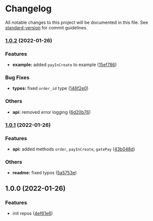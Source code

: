 # Changelog

All notable changes to this project will be documented in this file. See [standard-version](https://github.com/conventional-changelog/standard-version) for commit guidelines.

### [1.0.2](https://github.com/xTCry/node-swiftpay-api/compare/v1.0.1...v1.0.2) (2022-01-26)


### Features

* **example:** added `payInCreate` to example ([15ef786](https://github.com/xTCry/node-swiftpay-api/commit/15ef78651184ea3352e944f2faa3a48d70430855))


### Bug Fixes

* **types:** fixed `order_id` type ([146f2e0](https://github.com/xTCry/node-swiftpay-api/commit/146f2e0c8a825590a714319d3044b40a792ac900))


### Others

* **api:** removed error logging ([6d20b76](https://github.com/xTCry/node-swiftpay-api/commit/6d20b763f19757b828550dc91ac9c0ebad43f45b))

### [1.0.1](https://github.com/xTCry/node-swiftpay-api/compare/v1.0.0...v1.0.1) (2022-01-26)


### Features

* **api:** added methods `order`, `payInCreate`, `gatePay` ([43b048d](https://github.com/xTCry/node-swiftpay-api/commit/43b048db8619db575b34446dcd1a24806c94648b))


### Others

* **readme:** fixed typos ([5a5753e](https://github.com/xTCry/node-swiftpay-api/commit/5a5753ee90bd5eda77b524e787428a189c68fb2b))

## 1.0.0 (2022-01-26)


### Features

* init repos ([4ef61e6](https://github.com/xTCry/node-swiftpay-api/commit/4ef61e604d52bbdf69fc43e443ede34d6153ac8e))
